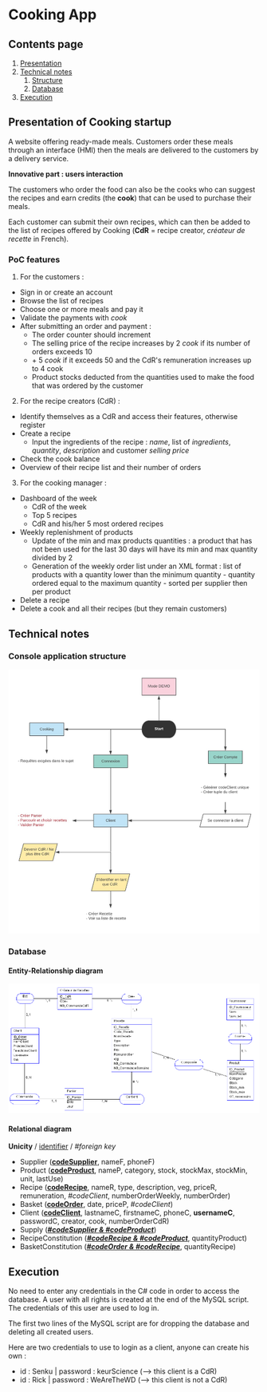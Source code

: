 # Cooking App

## Contents page

1. [Presentation](#intro)
2. [Technical notes](#notes)
    1. [Structure](#structure)
    2. [Database](#db)
3. [Execution](#exe)

## Presentation of Cooking startup <a name="intro"></a>

A website offering ready-made meals. Customers order these meals through an interface (HMI) then the meals are delivered to the customers by a delivery service.

**Innovative part : users interaction**

The customers who order the food can also be the cooks who can suggest the recipes and earn credits (the **cook**) that can be used to purchase their meals.

Each customer can submit their own recipes, which can then be added to the list of recipes offered by Cooking (**CdR** = recipe creator, *créateur de recette* in French).

### PoC features

1. For the customers :
* Sign in or create an account
* Browse the list of recipes
* Choose one or more meals and pay it
* Validate the payments with *cook*
* After submitting an order and payment :
    * The order counter should increment
    * The selling price of the recipe increases by 2 *cook* if its number of orders exceeds 10
    * \+ 5 *cook* if it exceeds 50 and the CdR's remuneration increases up to 4 cook
    * Product stocks deducted from the quantities used to make the food that was ordered by the customer

2. For the recipe creators (CdR) :
* Identify themselves as a CdR and access their features, otherwise register
* Create a recipe
    * Input the ingredients of the recipe : *name*, list of *ingredients*, *quantity*, *description* and customer *selling price*
* Check the cook balance
* Overview of their recipe list and their number of orders

3. For the cooking manager :
* Dashboard of the week
    * CdR of the week
    * Top 5 recipes
    * CdR and his/her 5 most ordered recipes
* Weekly replenishment of products
    * Update of the min and max products quantities : a product that has not been used for the last 30 days will have its min and max quantity divided by 2
    * Generation of the weekly order list under an XML format : list of products with a quantity lower than the minimum quantity - quantity ordered equal to the maximum quantity - sorted per supplier then per product
* Delete a recipe
* Delete a cook and all their recipes (but they remain customers)

## Technical notes <a name="notes"></a>

### Console application structure <a name="structure"></a>

![Structure](./Rapport_et_complements/Fonctionnement-Cooking.jpg "Structure")

### Database <a name="db"></a>

#### Entity-Relationship diagram

![ER Diagram](./Rapport_et_complements/DiagrammeEA-Cooking.PNG "ER Diagram")

#### Relational diagram

**Unicity** / <ins>identifier</ins> / *#foreign key*

* Supplier (<ins>**codeSupplier**</ins>, nameF, phoneF)
* Product (<ins>**codeProduct**</ins>, nameP, category, stock, stockMax, stockMin, unit, lastUse)
* Recipe (<ins>**codeRecipe**</ins>, nameR, type, description, veg, priceR, remuneration, *#codeClient*, numberOrderWeekly, numberOrder)
* Basket (<ins>**codeOrder**</ins>, date, priceP, *#codeClient*)
* Client (<ins>**codeClient**</ins>, lastnameC, firstnameC, phoneC, **usernameC**, passwordC, creator, cook, numberOrderCdR)
* Supply (<ins>***#codeSupplier & #codeProduct***</ins>)
* RecipeConstitution (<ins>***#codeRecipe & #codeProduct***</ins>, quantityProduct)
* BasketConstitution (<ins>***#codeOrder & #codeRecipe***</ins>, quantityRecipe)

## Execution <a name="exe"></a>

No need to enter any credentials in the C# code in order to access the database.
A user with all rights is created at the end of the MySQL script.
The credentials of this user are used to log in.

The first two lines of the MySQL script are for dropping the database and deleting all created users.

Here are two credentials to use to login as a client, anyone can create his own :
* id : Senku | password : keurScience (--> this client is a CdR)
* id : Rick  | password : WeAreTheWD  (--> this client is not a CdR)